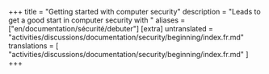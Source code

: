 +++
title = "Getting started with computer security"
description = "Leads to get a good start in computer security with "
aliases = ["en/documentation/sécurité/debuter"]
[extra]
untranslated = "activities/discussions/documentation/security/beginning/index.fr.md"
translations = [
    "activities/discussions/documentation/security/beginning/index.fr.md"
]
+++
